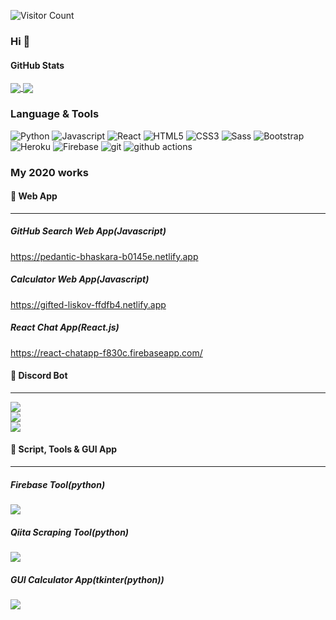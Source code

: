 ![Visitor Count](https://komarev.com/ghpvc/?username=broccolingual&style=flat-square&color=orange)

### Hi 👋

#### GitHub Stats

<a href="https://github.com/broccolingual/Broccolingual">
  <img align="center" src="https://github-readme-stats.vercel.app/api?username=broccolingual&show_icons=true&theme=default alt="Broccolingual's GitHub Stats"/>
</a>

<a href="https://github.com/broccolingual/Broccolingual">
  <img align="center" src="https://github-readme-stats.vercel.app/api/top-langs/?username=broccolingual&hide=powershell, XSLT&theme=default" />
</a>

### Language & Tools
<p>
  <img alt="Python" src="https://img.shields.io/badge/-Python-3776AB.svg?logo=python&style=for-the-badge&logoColor=white">
  <img alt="Javascript" src="https://img.shields.io/badge/Javascript-F7DF1E.svg?logo=javascript&style=for-the-badge&logoColor=black">
  <img alt="React" src="https://img.shields.io/badge/-React-61DAFB?style=for-the-badge&logo=react&logoColor=white" />
  <img alt="HTML5" src="https://img.shields.io/badge/-HTML5-E34F26.svg?logo=html5&style=for-the-badge&logoColor=white">
  <img alt="CSS3" src="https://img.shields.io/badge/-CSS3-1572B6.svg?logo=css3&style=for-the-badge&logoColor=white">
  <img alt="Sass" src="https://img.shields.io/badge/-Sass-CC6699?style=for-the-badge&logo=sass&logoColor=white" />
  <img alt="Bootstrap" src="https://img.shields.io/badge/-Bootstrap-563D7C?style=for-the-badge&logo=bootstrap&logoColor=white" />
  <img alt="Heroku" src="https://img.shields.io/badge/-Heroku-430098?style=for-the-badge&logo=heroku&logoColor=white" />
  <img alt="Firebase" src="https://img.shields.io/badge/-Firebase-FFCA28?style=for-the-badge&logo=firebase&logoColor=black" />
  <img alt="git" src="https://img.shields.io/badge/-Git-F05032?style=for-the-badge&logo=git&logoColor=white" />
  <img alt="github actions" src="https://img.shields.io/badge/-Github_Actions-2088FF?style=for-the-badge&logo=github-actions&logoColor=white" />
</p>

### My 2020 works

#### 📌 Web App
---
##### GitHub Search Web App(Javascript)
https://pedantic-bhaskara-b0145e.netlify.app

##### Calculator Web App(Javascript)
https://gifted-liskov-ffdfb4.netlify.app

##### React Chat App(React.js)
https://react-chatapp-f830c.firebaseapp.com/

#### 📌 Discord Bot
---
<a href="https://github.com/broccolingual/quiz-project-discordbot">
  <img align="center" src="https://github-readme-stats.vercel.app/api/pin/?username=broccolingual&repo=quiz-project-discordbot" />
</a>
<br>
<a href="https://github.com/broccolingual/discord-voice-controller">
  <img align="center" src="https://github-readme-stats.vercel.app/api/pin/?username=broccolingual&repo=discord-voice-controller" />
</a>
<br>
<a href="https://github.com/broccolingual/numeron-bot-public">
  <img align="center" src="https://github-readme-stats.vercel.app/api/pin/?username=broccolingual&repo=numeron-bot-public" />
</a>

#### 📌 Script, Tools & GUI App
---
##### Firebase Tool(python)
<a href="https://github.com/broccolingual/firebase">
  <img align="center" src="https://github-readme-stats.vercel.app/api/pin/?username=broccolingual&repo=firebase" />
</a>

##### Qiita Scraping Tool(python)
<a href="https://github.com/broccolingual/Qiita-Search-Lib">
  <img align="center" src="https://github-readme-stats.vercel.app/api/pin/?username=broccolingual&repo=Qiita-Search-Lib" />
</a>

##### GUI Calculator App(tkinter(python))
<a href="https://github.com/broccolingual/tkinter-calculator">
  <img align="center" src="https://github-readme-stats.vercel.app/api/pin/?username=broccolingual&repo=tkinter-calculator" />
</a>
